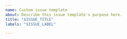 ```yaml
---
name: Custom issue template
about: Describe this issue template's purpose here.
title: "$ISSUE_TITLE"
labels: "$ISSUE_LABEL"

---
```



